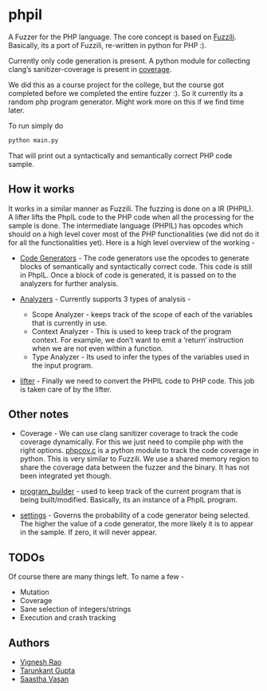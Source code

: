 # phpil

A Fuzzer for the PHP language. The core concept is based on
[Fuzzili](https://github.com/googleprojectzero/fuzzilli). Basically, its a port
of Fuzzili, re-written in python for PHP :).

Currently only code generation is present. A python module for collecting
clang’s sanitizer-coverage is present in [coverage](/coverage).

We did this as a course project for the college, but the course got completed
before we completed the entire fuzzer :). So it currently its a random php
program generator. Might work more on this if we find time later. 

To run simply do 

``` sh
python main.py
```

That will print out a syntactically and semantically correct PHP code sample.


## How it works

It works in a similar manner as Fuzzili. The fuzzing is done on a IR (PHPIL). A
lifter lifts the PhpIL code to the PHP code when all the processing for the
sample is done. The intermediate language (PHPIL) has opcodes which should on a
high level cover most of the PHP functionalities (we did not do it for all the
functionalities yet). Here is a high level overview of the working - 

- [Code Generators](/PhpIL/code_generators.py) - The code generators use the
opcodes to generate blocks of semantically and syntactically correct code. This
code is still in PhpIL. Once a block of code is generated, it is passed on to
the analyzers for further analysis.

- [Analyzers](/PhpIL/analyzer.py) - Currently supports 3 types of analysis -
    - Scope Analyzer - keeps track of the scope of each of the
variables that is currently in use.
    - Context Analyzer - This is used to keep track of the program context. For
example, we don’t want to emit a ‘return‘ instruction when we
are not even within a function. 
    - Type Analyzer - Its used to infer the types of the variables used
in the input program. 

- [lifter](/PhpIL/lifter.py) - Finally we need to convert the PHPIL code to PHP
  code. This job is taken care of by the lifter. 

## Other notes

* Coverage - We can use clang sanitizer coverage to track the code coverage
  dynamically. For this we just need to compile php with the right options.
  [phpcov.c](coverage/phpcov.c) is a python module to track the code coverage in
  python. This is very similar to Fuzzili. We use a shared memory region to
  share the coverage data between the fuzzer and the binary. It has not been
  integrated yet though.

* [program_builder](PhpIL/program_builder.py) - used to keep track of the
  current program that is being built/modified. Basically, its an instance of a
  PhpIL program.

* [settings](PhpIL/settings.py) - Governs the probability of a code generator
  being selected. The higher the value of a code generator, the more likely it
  is to appear in the sample. If zero, it will never appear.

## TODOs

Of course there are many things left. To name a few -
* Mutation
* Coverage
* Sane selection of integers/strings
* Execution and crash tracking
  
## Authors 

* [Vignesh Rao](https://twitter.com/sherl0ck__)
* [Tarunkant Gupta](https://twitter.com/TarunkantG)
* [Saastha Vasan](https://twitter.com/ThinkMalicious)

